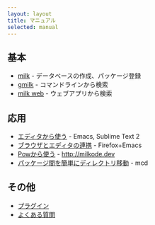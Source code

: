 ```yaml
---
layout: layout
title: マニュアル
selected: manual
---
```

## 基本

- [milk](./milk.html) - データベースの作成、パッケージ登録
- [gmilk](./gmilk.html) - コマンドラインから検索
- [milk web](./milk-web.html) - ウェブアプリから検索

## 応用

- [エディタから使う](./use-from-editor.html) - Emacs, Sublime Text 2
- [ブラウザとエディタの連携](./coop-browser-and-editor.html) - Firefox+Emacs
- [Powから使う](./pow.html) - http://milkode.dev
- [パッケージ間を簡単にディレクトリ移動](./mcd.html) - mcd

## その他

- [プラグイン](./plugins.html)
- [よくある質問](./faq.html)
